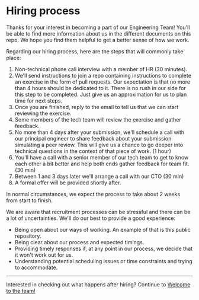 # Hiring process

Thanks for your interest in becoming a part of our Engineering Team! You'll be able to find more information about us in the different documents on this repo. We hope you find them helpful to get a better sense of how we work.

Regarding our hiring process, here are the steps that will commonly take place:
1. Non-technical phone call interview with a member of HR (30 minutes).
2. We'll send instructions to join a repo containing instructions to complete an exercise in the form of pull requests. Our expectation is that no more than 4 hours should be dedicated to it. There is no rush in our side for this step to be completed. Just give us an approximation for us to plan time for next steps.
3. Once you are finished, reply to the email to tell us that we can start reviewing the exercise.
4. Some members of the tech team will review the exercise and gather feedback.
5. No more than 4 days after your submission, we'll schedule a call with our principal engineer to share feedback about your submission simulating a peer review. This will give us a chance to go deeper into technical questions in the context of that piece of work. (1 hour)
6. You'll have a call with a senior member of our tech team to get to know each other a bit better and help both ends gather feedback for team fit. (30 min)
7. Between 1 and 3 days later we'll arrange a call with our CTO (30 min)
8. A formal offer will be provided shortly after.

In normal circumstances, we expect the process to take about 2 weeks from start to finish.

We are aware that recruitment processes can be stressful and there can be a lot of uncertainties. We'll do our best to provide a good experience:
- Being open about our ways of working. An example of that is this public repository.
- Being clear about our process and expected timings.
- Providing timely responses if, at any point in our process, we decide that it won't work out for us.
- Understanding potential scheduling issues or time constraints and trying to accommodate.

---

Interested in checking out what happens after hiring? Continue to [Welcome to the team!](welcome_to_the_team.md)
